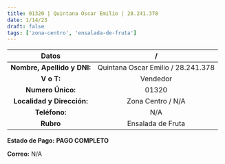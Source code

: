 ```yaml
---
title: 01320 | Quintana Oscar Emilio | 28.241.378
date: 1/14/23
draft: false
tags: ['zona-centro', 'ensalada-de-fruta']
---
```


|          **Datos**          |                  /                 |
|:---------------------------:|:----------------------------------:|
| **Nombre, Apellido y DNI:** | Quintana Oscar Emilio / 28.241.378 |
|          **V o T:**         |              Vendedor              |
|      **Numero Único:**      |                01320               |
|  **Localidad y Dirección:** |          Zona Centro / N/A         |
|        **Teléfono:**        |                 N/A                |
|          **Rubro**          |          Ensalada de Fruta         |

**Estado de Pago:** **PAGO COMPLETO**

**Correo:** N/A
